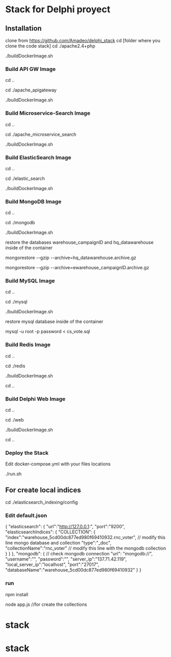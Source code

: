 # Stack for Delphi proyect

## Installation

clone from https://github.com/Amadeo/delphi_stack
cd [folder where you clone the code stack]
cd ./apache2.4+php

./buildDockerImage.sh

### Build API GW Image

cd .. 

cd ./apache_apigateway

./buildDockerImage.sh


### Build Microservice-Search Image

cd .. 

cd ./apache_microservice_search

./buildDockerImage.sh


### Build ElasticSearch Image

cd .. 

cd ./elastic_search

./buildDockerImage.sh


### Build MongoDB Image

cd .. 

cd ./mongodb

./buildDockerImage.sh

restore the databases  warehouse_campaignID and hq_datawarehouse inside of the container

mongorestore --gzip --archive=hq_datawarehouse.archive.gz

mongorestore --gzip --archive=ewarehouse_campaignID.archive.gz



### Build MySQL Image

cd .. 

cd ./mysql

./buildDockerImage.sh

restore mysql database inside of the container

mysql -u root -p password < cs_vote.sql



### Build Redis Image

cd .. 

cd ./redis

./buildDockerImage.sh


cd ..



### Build Delphi Web Image

cd .. 

cd ./web

./buildDockerImage.sh

cd ..


### Deploy the Stack

Edit docker-compose.yml with your files locations

./run.sh



## For create local indices

cd ./elasticsearch_indexing/config


### Edit default.json

{
    "elasticsearch": {
        "url":"http://127.0.0.1:",
        "port":"9200",
        "elasticsearchIndices": {
            "COLLECTION": {
              "index":"warehouse_5cd00dc877ed980f69410932.rnc_voter", // modify this line mongo database and collection
              "type":"_doc",
              "collectionName":"rnc_voter" // modify this line with the mongodb collection
            }
        }
    },
    "mongodb": { // check mongodb connection
      "url": "mongodb://",
      "username":"",
      "password":"",
      "server_ip":"137.71.42.119",
      "local_server_ip":"localhost",
      "port":"27017",
      "databaseName":"warehouse_5cd00dc877ed980f69410932"
    }
}
### run 

npm install

node app.js //for create the collections

# stack
# stack
